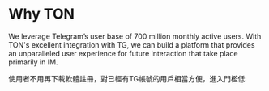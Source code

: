# Why TON

We leverage Telegram’s user base of 700 million monthly active users. With TON's excellent integration with TG, we can build a platform that provides an unparalleled user experience for future interaction that take place primarily in IM.

使用者不用再下載軟體註冊，對已經有TG帳號的用戶相當方便，進入門檻低
